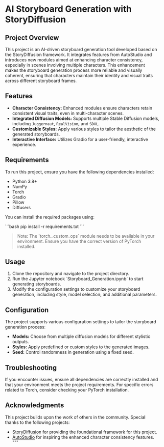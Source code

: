 # AI Storyboard Generation with StoryDiffusion

## Project Overview

This project is an AI-driven storyboard generation tool developed based on the StoryDiffusion framework. It integrates features from AutoStudio and introduces new modules aimed at enhancing character consistency, especially in scenes involving multiple characters. This enhancement makes the storyboard generation process more reliable and visually coherent, ensuring that characters maintain their identity and visual traits across different storyboard frames. 


## Features

- **Character Consistency:** Enhanced modules ensure characters retain consistent visual traits, even in multi-character scenes.
- **Integrated Diffusion Models:** Supports multiple Stable Diffusion models, including `Juggernaut`, `RealVision`, and `SDXL`.
- **Customizable Styles:** Apply various styles to tailor the aesthetic of the generated storyboards.
- **Interactive Interface:** Utilizes Gradio for a user-friendly, interactive experience.

## Requirements

To run this project, ensure you have the following dependencies installed:

- Python 3.8+
- NumPy
- Torch
- Gradio
- Pillow
- Diffusers

You can install the required packages using:

\`\`\`bash
pip install -r requirements.txt
\`\`\`

> Note: The \`torch._custom_ops\` module needs to be available in your environment. Ensure you have the correct version of PyTorch installed.

## Usage

1. Clone the repository and navigate to the project directory.
2. Run the Jupyter notebook \`Storyboard_Generation.ipynb\` to start generating storyboards.
3. Modify the configuration settings to customize your storyboard generation, including style, model selection, and additional parameters.

## Configuration

The project supports various configuration settings to tailor the storyboard generation process:

- **Models:** Choose from multiple diffusion models for different stylistic outputs.
- **Styles:** Apply predefined or custom styles to the generated images.
- **Seed:** Control randomness in generation using a fixed seed.

## Troubleshooting

If you encounter issues, ensure all dependencies are correctly installed and that your environment meets the project requirements. For specific errors related to Torch, consider checking your PyTorch installation.


## Acknowledgments

This project builds upon the work of others in the community. Special thanks to the following projects:

- [StoryDiffusion](https://github.com/HVision-NKU/StoryDiffusion) for providing the foundational framework for this project.
- [AutoStudio](https://github.com/donahowe/AutoStudio) for inspiring the enhanced character consistency features.
"""

